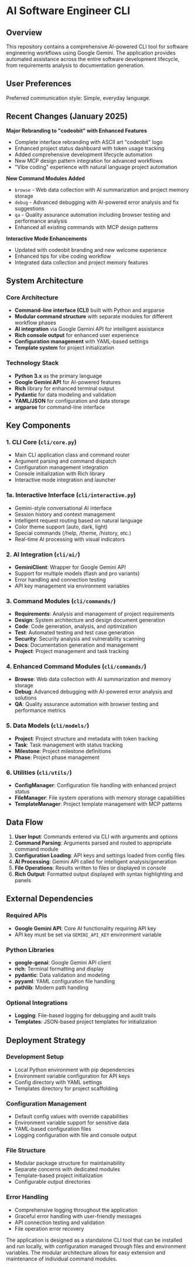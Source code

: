 # AI Software Engineer CLI

## Overview

This repository contains a comprehensive AI-powered CLI tool for software engineering workflows using Google Gemini. The application provides automated assistance across the entire software development lifecycle, from requirements analysis to documentation generation.

## User Preferences

Preferred communication style: Simple, everyday language.

## Recent Changes (January 2025)

**Major Rebranding to "codeobit" with Enhanced Features**
- Complete interface rebranding with ASCII art "codeobit" logo
- Enhanced project status dashboard with token usage tracking
- Added comprehensive development lifecycle automation
- New MCP design pattern integration for advanced workflows
- "Vibe coding" experience with natural language project automation

**New Command Modules Added**
- `browse` - Web data collection with AI summarization and project memory storage
- `debug` - Advanced debugging with AI-powered error analysis and fix suggestions  
- `qa` - Quality assurance automation including browser testing and performance analysis
- Enhanced all existing commands with MCP design patterns

**Interactive Mode Enhancements**
- Updated with codeobit branding and new welcome experience
- Enhanced tips for vibe coding workflow
- Integrated data collection and project memory features

## System Architecture

### Core Architecture
- **Command-line interface (CLI)** built with Python and argparse
- **Modular command structure** with separate modules for different workflow phases
- **AI integration** via Google Gemini API for intelligent assistance
- **Rich console output** for enhanced user experience
- **Configuration management** with YAML-based settings
- **Template system** for project initialization

### Technology Stack
- **Python 3.x** as the primary language
- **Google Gemini API** for AI-powered features
- **Rich** library for enhanced terminal output
- **Pydantic** for data modeling and validation
- **YAML/JSON** for configuration and data storage
- **argparse** for command-line interface

## Key Components

### 1. CLI Core (`cli/core.py`)
- Main CLI application class and command router
- Argument parsing and command dispatch
- Configuration management integration
- Console initialization with Rich library
- Interactive mode integration and launcher

### 1a. Interactive Interface (`cli/interactive.py`)
- Gemini-style conversational AI interface
- Session history and context management
- Intelligent request routing based on natural language
- Color theme support (auto, dark, light)
- Special commands (/help, /theme, /history, etc.)
- Real-time AI processing with visual indicators

### 2. AI Integration (`cli/ai/`)
- **GeminiClient**: Wrapper for Google Gemini API
- Support for multiple models (flash and pro variants)
- Error handling and connection testing
- API key management via environment variables

### 3. Command Modules (`cli/commands/`)
- **Requirements**: Analysis and management of project requirements
- **Design**: System architecture and design document generation
- **Code**: Code generation, analysis, and optimization
- **Test**: Automated testing and test case generation
- **Security**: Security analysis and vulnerability scanning
- **Docs**: Documentation generation and management
- **Project**: Project management and task tracking

### 4. Enhanced Command Modules (`cli/commands/`)
- **Browse**: Web data collection with AI summarization and memory storage
- **Debug**: Advanced debugging with AI-powered error analysis and solutions
- **QA**: Quality assurance automation with browser testing and performance metrics

### 5. Data Models (`cli/models/`)
- **Project**: Project structure and metadata with token tracking
- **Task**: Task management with status tracking
- **Milestone**: Project milestone definitions
- **Phase**: Project phase management

### 6. Utilities (`cli/utils/`)
- **ConfigManager**: Configuration file handling with enhanced project status
- **FileManager**: File system operations with memory storage capabilities
- **TemplateManager**: Project template management with MCP patterns

## Data Flow

1. **User Input**: Commands entered via CLI with arguments and options
2. **Command Parsing**: Arguments parsed and routed to appropriate command module
3. **Configuration Loading**: API keys and settings loaded from config files
4. **AI Processing**: Gemini API called for intelligent analysis/generation
5. **File Operations**: Results written to files or displayed in console
6. **Rich Output**: Formatted output displayed with syntax highlighting and panels

## External Dependencies

### Required APIs
- **Google Gemini API**: Core AI functionality requiring API key
- API key must be set via `GEMINI_API_KEY` environment variable

### Python Libraries
- **google-genai**: Google Gemini API client
- **rich**: Terminal formatting and display
- **pydantic**: Data validation and modeling
- **pyyaml**: YAML configuration file handling
- **pathlib**: Modern path handling

### Optional Integrations
- **Logging**: File-based logging for debugging and audit trails
- **Templates**: JSON-based project templates for initialization

## Deployment Strategy

### Development Setup
- Local Python environment with pip dependencies
- Environment variable configuration for API keys
- Config directory with YAML settings
- Templates directory for project scaffolding

### Configuration Management
- Default config values with override capabilities
- Environment variable support for sensitive data
- YAML-based configuration files
- Logging configuration with file and console output

### File Structure
- Modular package structure for maintainability
- Separate concerns with dedicated modules
- Template-based project initialization
- Configurable output directories

### Error Handling
- Comprehensive logging throughout the application
- Graceful error handling with user-friendly messages
- API connection testing and validation
- File operation error recovery

The application is designed as a standalone CLI tool that can be installed and run locally, with configuration managed through files and environment variables. The modular architecture allows for easy extension and maintenance of individual command modules.